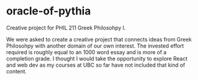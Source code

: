 # oracle-of-pythia

Creative project for PHIL 211 Greek Philosohpy I.

We were asked to create a creative project that connects ideas from Greek Philosohpy with another domain of our own interest. The invested effort required is roughly equal to an 1000 word essay and is more of a completion grade. I thought I would take the opportunity to explore React and web dev as my courses at UBC so far have not included that kind of content.
